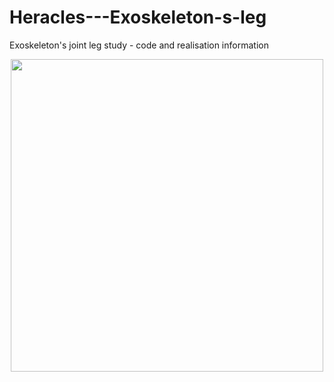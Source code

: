 # Heracles---Exoskeleton-s-leg
Exoskeleton's joint leg study - code and realisation information

<div style="text-align:center">
 <p align="center">
<img src="https://github.com/my-name-is-D/Heracles---Exoskeleton-s-leg/blob/master/images/afficheA2.jpg" width="500" >
 </p>
</div>
